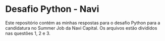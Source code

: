 # Desafio Python - Navi
 
Este repositório contém as minhas respostas para o desafio Python para a candidatura no Summer Job da Navi Capital.
Os arquivos estão divididos nas questões 1, 2 e 3.
